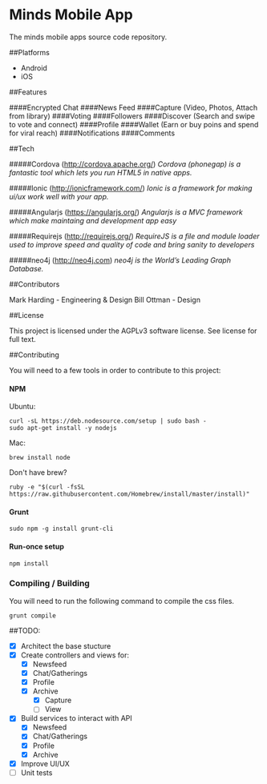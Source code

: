 Minds Mobile App
======

The minds mobile apps source code repository.

##Platforms
- Android
- iOS


##Features

####Encrypted Chat 
####News Feed 
####Capture (Video, Photos, Attach from library)
####Voting
####Followers
####Discover (Search and swipe to vote and connect)
####Profile
####Wallet (Earn or buy poins and spend for viral reach)
####Notifications
####Comments

##Tech

#####Cordova (http://cordova.apache.org/)
_Cordova (phonegap) is a fantastic tool which lets you run HTML5 in native apps._

#####Ionic (http://ionicframework.com/)
_Ionic is a framework for making ui/ux work well with your app._

#####Angularjs (https://angularjs.org/)
_Angularjs is a MVC framework which make maintaing and development app easy_

#####Requirejs (http://requirejs.org/)
_RequireJS is a file and module loader used to improve speed and quality of code and bring sanity to developers_

#####neo4j (http://neo4j.com)
_neo4j is the World’s Leading Graph Database._

##Contributors

Mark Harding - Engineering & Design
Bill Ottman - Design

##License

This project is licensed under the AGPLv3 software license. See license for full text. 

##Contributing

You will need to a few tools in order to contribute to this project:

#### NPM

Ubuntu:
```
curl -sL https://deb.nodesource.com/setup | sudo bash -
sudo apt-get install -y nodejs
```

Mac:
```
brew install node
```
Don't have brew?
```
ruby -e "$(curl -fsSL https://raw.githubusercontent.com/Homebrew/install/master/install)"
```

#### Grunt
```
sudo npm -g install grunt-cli
```

#### Run-once setup

```
npm install
```

### Compiling / Building

You will need to run the following command to compile the css files.

```
grunt compile
```

##TODO:

- [x] Architect the base stucture
- [x] Create controllers and views for:
  - [x] Newsfeed
  - [x] Chat/Gatherings
  - [x] Profile
  - [x] Archive
    - [x] Capture
    - [ ] View
- [x] Build services to interact with API
  - [x] Newsfeed
  - [x] Chat/Gatherings
  - [x] Profile
  - [x] Archive
- [x] Improve UI/UX
- [ ] Unit tests
